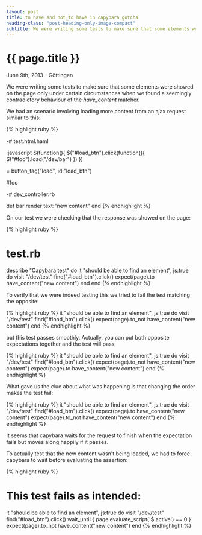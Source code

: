 ```yaml
---
layout: post
title: to have and not_to have in capybara gotcha
heading-class: "post-heading-only-image-compact"
subtitle: We were writing some tests to make sure that some elements were showed on the page only under certain circumstances when we found a seemingly contradictory behaviour of the have_content matcher.
---
```


{{ page.title }}
================

<p class="meta">June 9th, 2013 - Göttingen</p>

We were writing some tests to make sure that some elements were showed on the
page only under certain circumstances when we found a seemingly contradictory behaviour of the *have_content* matcher.

We had an scenario involving loading more content from an ajax request
similar to this:

{% highlight ruby %}

-# test.html.haml

:javascript
  $(function(){
    $("#load_btn").click(function(){
     $("#foo").load("/dev/bar")
    })
  })

= button_tag("load", id:"load_btn")

#foo


-# dev_controller.rb

def bar
  render text:"new content"
end
{% endhighlight %}


On our test we were checking that the response was showed on the page:

{% highlight ruby %}
# test.rb

describe "Capybara test" do
  it "should be able to find an element", js:true do
    visit "/dev/test"
    find("#load_btn").click()
    expect(page).to have_content("new content")
  end
end
{% endhighlight %}


To verify that we were indeed testing this we tried to fail the test matching the opposite:

{% highlight ruby %}
it "should be able to find an element", js:true do
  visit "/dev/test"
  find("#load_btn").click()
  expect(page).to_not have_content("new content")
end
{% endhighlight %}

but this test passes smoothly. Actually, you can put both opposite
expectations together and the test will pass:


{% highlight ruby %}
it "should be able to find an element", js:true do
  visit "/dev/test"
  find("#load_btn").click()
  expect(page).to_not have_content("new content")
  expect(page).to have_content("new content")
end
{% endhighlight %}


What gave us the clue about what was happening is that changing the order
makes the test fail:

{% highlight ruby %}
it "should be able to find an element", js:true do
  visit "/dev/test"
  find("#load_btn").click()
  expect(page).to have_content("new content")
  expect(page).to_not have_content("new content")
end
{% endhighlight %}

It seems that capybara waits for the request to finish when the
expectation fails but moves along happily if it passes.

To actually test that the new content wasn't being loaded, we had to
force capybara to wait before evaluating the assertion:

{% highlight ruby %}

# This test fails as intended:
it "should be able to find an element", js:true do
  visit "/dev/test"
  find("#load_btn").click()
  wait_until { page.evaluate_script('$.active') == 0 }
  expect(page).to_not have_content("new content")
end
{% endhighlight %}
